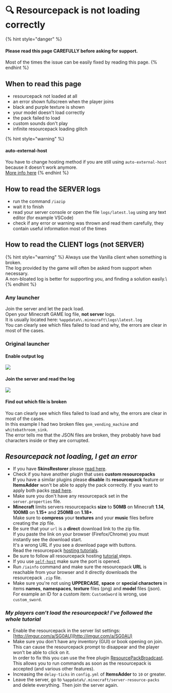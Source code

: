 # 🔍 Resourcepack is not loading correctly

{% hint style="danger" %}
#### Please read this page CAREFULLY before asking for support.

Most of the times the issue can be easily fixed by reading this page.
{% endhint %}

## When to read this page

* resourcepack not loaded at all
* an error shown fullscreen when the player joins
* black and purple texture is shown
* your model doesn't load correctly
* the pack failed to load
* custom sounds don't play
* infinite resourcepack loading glitch

{% hint style="warning" %}
#### auto-external-host

You have to change hosting method if you are still using `auto-external-host` because it doesn't work anymore.\
[More info here](../old/old-guides/automatic-upload-hosting.md)
{% endhint %}

## How to read the SERVER logs

* run the command `/iazip`
* wait it to finish
* read your server console or open the file `logs/latest.log` using any text editor (for example VSCode)
* check if any error or warning was thrown and read them carefully, they contain useful information most of the times

## How to read the CLIENT logs (not SERVER)

{% hint style="warning" %}
Always use the Vanilla client when something is broken.\
The log provided by the game will often be asked from support when necessary.\
A non-bloated log is better for supporting you, and finding a solution easily.\\
{% endhint %}

### Any launcher

Join the server and let the pack load.\
Open your Minecraft GAME log file, **not server** logs.\
It is usually located here: `%appdata%\.minecraft\logs\latest.log`\
You can clearly see which files failed to load and why, the errors are clear in most of the cases.

### Original launcher

#### Enable output log

![](../.gitbook/assets/image\_\(135\).png)

#### Join the server and read the log

![](<../.gitbook/assets/json\_errors (1) (1) (1) (1).png>)

#### Find out which file is broken

You can clearly see which files failed to load and why, the errors are clear in most of the cases.\
In this example I had two broken files `gem_vending_machine` and `whitebathroom_sink`.\
The error tells me that the JSON files are broken, they probably have bad characters inside or they are corrupted.

## _Resourcepack not loading, I get an error_ <a href="#resourcepack-not-loading-i-get-an-error-in-chat" id="resourcepack-not-loading-i-get-an-error-in-chat"></a>

* If you have **SkinsRestorer** please [read here](../compatibility-with-other-plugins/compatible/skinsrestorer.md).
* Check if you have another plugin that uses **custom resourcepacks**\
  **I**f you have a similar plugins please **disable** its **resourcepack** feature or **ItemsAdder** won't be able to apply the pack correctly. If you want to apply both packs [read here](../plugin-usage/merge-resourcepacks/).
* Make sure you don't have any resourcepack set in the `server.properties` file.
* **Minecraft** limits servers resourcepacks **size** to **50MB** on Minecraft **1.14**, **100MB** on **1.15+** and **250MB** on **1.18+**.\
  Make sure to **compress** your **textures** and your **music** files before creating the zip file.
* Be sure that your `url` is a **direct** download link to the zip file.\
  If you paste the link on your browser (Firefox/Chrome) you must instantly see the download start.\
  It's a wrong URL if you see a download page with buttons.\
  Read the resourcepack [hosting tutorials](../plugin-usage/resourcepack-hosting/).
* Be sure to follow all resourcepack hosting [tutorial ](../plugin-usage/resourcepack-hosting/)steps.
* If you use [`self-host`](../plugin-usage/resourcepack-hosting/resourcepack-self-hosting.md) make sure the port is opened.
* Run `/iainfo` command and make sure the resourcepack **URL** is reachable from your browser and it directly downloads the resourcepack `.zip` file.
* Make sure you're not using **UPPERCASE**, **space** or **special characters** in items **names**, **namespaces**, **texture** files (png) and **model** files (json).\
  For example an ID for a custom item: `CustomSword` is wrong, use `custom_sword`.

### _My players can't load the resourcepack! I've followed the whole tutorial_ <a href="#my-players-cant-see-textures-but-ive-followed-the-whole-tutorial" id="my-players-cant-see-textures-but-ive-followed-the-whole-tutorial"></a>

* Enable the resourcepack in the server list settings: [http://imgur.com/a/SG0AU](http://imgur.com/a/SG0AU)
* Make sure you don't have any inventory (GUI) or book opening on join.\
  This can cause the resourcepack prompt to disappear and the player won't be able to click on it.\
  In order to fix this you can use the free plugin [ResourcePackBroadcast](https://www.spigotmc.org/resources/resourcepackbroadcast.88318/).\
  This allows you to run commands as soon as the resourcepack is accepted (and various other features).
* Increasing the `delay-ticks` in `config.yml` of **ItemsAdder** to `10` or greater.
* Leave the server, go to `%appdata%/.minecraft/server-resource-packs` and delete everything. Then join the server again.
